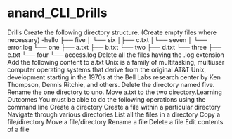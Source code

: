 # anand_CLI_Drills
Drills
Create the following directory structure. (Create empty files where necessary)
-hello
├── five
│
└── six
│├── c.txt
│└── seven
│
└── error.log
└── one
├── a.txt
├── b.txt
└── two
├── d.txt
└── three
├── e.txt
└── four
└── access.log
Delete all the files having the .log extension
Add the following content to a.txt
Unix is a family of multitasking, multiuser computer operating
systems that derive from the original AT&T Unix, development
starting in the 1970s at the Bell Labs research center by Ken
Thompson, Dennis Ritchie, and others.
Delete the directory named five.
Rename the one directory to uno.
Move a.txt to the two directory.Learning Outcomes
You must be able to do the following operations using the command line
Create a directory
Create a file within a particular directory
Navigate through various directories
List all the files in a directory
Copy a file/directory
Move a file/directory
Rename a file
Delete a file
Edit contents of a file
